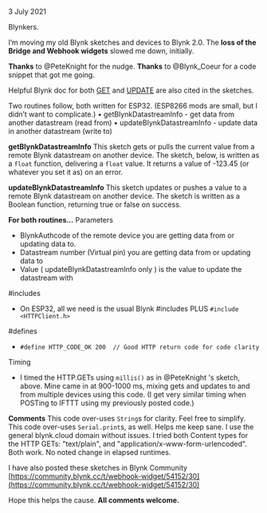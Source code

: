 3 July 2021

Blynkers. 

I’m moving my old Blynk sketches and devices to Blynk 2.0. The **loss of the Bridge and Webhook widgets** slowed me down, initially. 

**Thanks** to @PeteKnight for the nudge. **Thanks** to @Blynk_Coeur for a code snippet that got me going.  

Helpful Blynk doc for both [GET](https://docs.blynk.io/en/blynk.cloud/get-datastream-value) and [UPDATE](https://docs.blynk.io/en/blynk.cloud/update-datastream-value) are also cited in the sketches. 

Two routines follow, both written for ESP32. (ESP8266 mods are small, but I didn’t want to complicate.)
•	getBlynkDatastreamInfo - get data from another datastream (read from)
•	updateBlynkDatastreamInfo - update data in another datastream (write to)

**getBlynkDatastreamInfo**
This sketch gets or pulls the current value from a remote Blynk datastream on another device. The sketch, below, is written as a `float` function, delivering a `float` value. It returns a value of -123.45 (or whatever you set it as) on an error. 

**updateBlynkDatastreamInfo**
This sketch updates or pushes a value to a remote Blynk datastream on another device. The sketch is written as a Boolean function, returning true or false on success.  

**For both routines...**
Parameters
-	BlynkAuthcode of the remote device you are getting data from or updating data to.
-	Datastream number (Virtual pin) you are getting data from or updating data to
-	Value ( updateBlynkDatastreamInfo only ) is the value to update the datastream with

#includes
-	On ESP32, all we need is the usual Blynk #includes PLUS `#include <HTTPClient.h>`

#defines
-	`#define HTTP_CODE_OK 200  // Good HTTP return code for code clarity`

Timing
-	I timed the HTTP.GETs using `millis()` as in @PeteKnight 's sketch, above. 
Mine came in at 900-1000 ms, mixing gets and updates to and from multiple devices using this code. 
(I get very similar timing when POSTing to IFTTT using my previously posted code.)

**Comments**
This code over-uses `String`s for clarity. Feel free to simplify. 
This code over-uses `Serial.print`s, as well. Helps me keep sane. 
I use the general blynk.cloud domain without issues. 
I tried both Content types for the HTTP GETs: "text/plain", 
and "application/x-www-form-urlencoded". Both work. No noted change in elapsed runtimes.  

I have also posted these sketches in Blynk Community
[https://community.blynk.cc/t/webhook-widget/54152/30](https://community.blynk.cc/t/webhook-widget/54152/30)

Hope this helps the cause. 
**All comments welcome.**  
